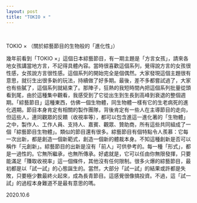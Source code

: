 ```yaml
---
layout: post
title: "TOKIO × "
---
```


  
&nbsp;
&nbsp;


TOKIO × （關於綜藝節目的生物般的「進化性」）

幾年前看到「TOKIO ×」這個日本綜藝節目，有一期主題是「方言女孩」，請來各地女孩講當地方言，不記得具體內容。當時很喜歡這個系列，覺得說方言的女孩很性感，女孩說方言很性感。這個系列的開始完全是個偶然。大家發現這個主題很有意思，就衍生出很多新的玩法，持續做了好多期。最後，差不多都嘗試過了，大家也有些膩了，這個系列就結束了。那陣子，狂熱的我短時間內把這個系列批量從頭看到尾，由於這種集中觀看，我感受到了它從出生到生長到高峰到衰退的整個週期。「綜藝節目」這種東西，仿佛一個生物體，同生物體一樣有它的生老病死的進化週期。節目本身肯定有相關的製作團隊，背後肯定有一些人在主導節目的走向，但這些人，連同觀眾的反饋（收視率等），都可以包含進這一進化著的「生物體」之中，製作人、工作人員、支持人、嘉賓、觀眾、贊助商，所有這些共同組成了一個「綜藝節目生物體」。類似的節目還有很多。綜藝節目有個特點令人羨慕：它每一次出新，都是創造一個新範式，創造一個新的體裁本身。不知這種創新是否可以稱作「元創新」。綜藝節目的出新是沒有「前人」可供參考的。每一種「形式」，都是一過性的。它無所繼承，也無所傳承。好處就是，它可以任由你無限發揮，只要能滿足「賺取收視率」這一個條件，其他沒有任何限制。很多火爆的綜藝節目，最初都是以「試一試」的心態誕生的。當然，大部分「試一試」的結果或許都是失敗，只要極少數最終火起來，成為長青節目。這感覺很像搞投資。不過，這「試一試」的過程本身難道不是最有意思的嗎。

2020.10.6